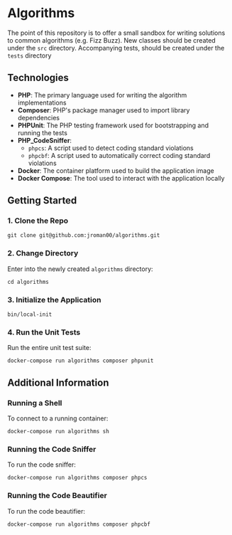# Algorithms

The point of this repository is to offer a small sandbox for writing solutions to common algorithms (e.g. Fizz Buzz). New classes should be created under the `src` directory. Accompanying tests, should be created under the `tests` directory

## Technologies

- **PHP**: The primary language used for writing the algorithm implementations
- **Composer**: PHP's package manager used to import library dependencies
- **PHPUnit**: The PHP testing framework used for bootstrapping and running the tests
- **PHP_CodeSniffer**:
  - `phpcs`: A script used to detect coding standard violations
  - `phpcbf`: A script used to automatically correct coding standard violations
- **Docker**: The container platform used to build the application image
- **Docker Compose**: The tool used to interact with the application locally

## Getting Started

### 1. Clone the Repo

```
git clone git@github.com:jroman00/algorithms.git
```

### 2. Change Directory

Enter into the newly created `algorithms` directory:

```
cd algorithms
```

### 3. Initialize the Application

```
bin/local-init
```

### 4. Run the Unit Tests

Run the entire unit test suite:

```
docker-compose run algorithms composer phpunit
```

## Additional Information

### Running a Shell

To connect to a running container:

```
docker-compose run algorithms sh
```

### Running the Code Sniffer

To run the code sniffer:

```
docker-compose run algorithms composer phpcs
```

### Running the Code Beautifier

To run the code beautifier:

```
docker-compose run algorithms composer phpcbf
```
